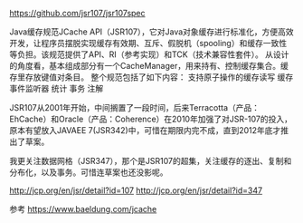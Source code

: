 https://github.com/jsr107/jsr107spec



Java缓存规范JCache API（JSR107），它对Java对象缓存进行标准化，方便高效开发，让程序员摆脱实现缓存有效期、互斥、假脱机（spooling）和缓存一致性等负担。该规范提供了API、RI（参考实现）和TCK（技术兼容性套件）。
从设计的角度看，基本组成部分有一个CacheManager，用来持有、控制缓存集合。缓存里存放键值对条目。
整个规范包括了如下内容：
支持原子操作的缓存读写
缓存事件监听器
统计
事务
注解

JSR107从2001年开始，中间搁置了一段时间，后来Terracotta（产品：EhCache）和Oracle（产品：Coherence）在2010年加强了对JSR-107的投入，原本有望放入JAVAEE 7(JSR342)中，可惜在期限内完不成，直到2012年底才推出了草案。

我更关注数据网格（JSR347），那个是JSR107的超集，关注缓存的逐出、复制和分布化，以及事务。可惜连草案也还没影呢。

http://jcp.org/en/jsr/detail?id=107
http://jcp.org/en/jsr/detail?id=347





参考
https://www.baeldung.com/jcache



